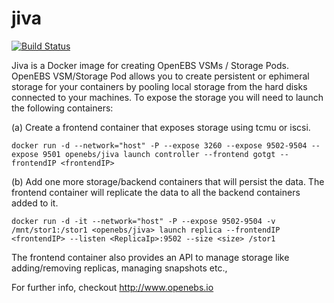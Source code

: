 # jiva

[![Build Status](https://travis-ci.org/openebs/jiva.svg?branch=master)](https://travis-ci.org/openebs/jiva)

Jiva is a Docker image for creating OpenEBS VSMs / Storage Pods. OpenEBS VSM/Storage Pod allows you to create persistent or ephimeral storage for your containers by pooling local storage from the hard disks connected to your machines. To expose the storage you will need to launch the following containers:

(a) Create a frontend container that exposes storage using tcmu or iscsi. 

```
docker run -d --network="host" -P --expose 3260 --expose 9502-9504 --expose 9501 openebs/jiva launch controller --frontend gotgt --frontendIP <frontendIP>
```

(b) Add one more storage/backend containers that will persist the data. The frontend container will replicate the data to all the backend containers added to it. 

```
docker run -d -it --network="host" -P --expose 9502-9504 -v /mnt/stor1:/stor1 <openebs/jiva> launch replica --frontendIP <frontendIP> --listen <ReplicaIp>:9502 --size <size> /stor1
```

The frontend container also provides an API to manage storage like adding/removing replicas, managing snapshots etc., 

For further info, checkout http://www.openebs.io
